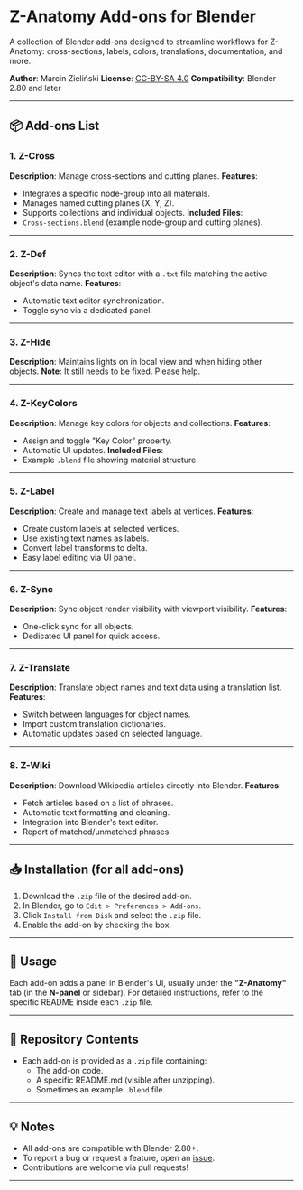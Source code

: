 # Z-Anatomy Add-ons for Blender

A collection of Blender add-ons designed to streamline workflows for Z-Anatomy: cross-sections, labels, colors, translations, documentation, and more.

**Author**: Marcin Zieliński
**License**: [CC-BY-SA 4.0](LICENSE)
**Compatibility**: Blender 2.80 and later

---

## 📦 Add-ons List

### 1. Z-Cross
**Description**: Manage cross-sections and cutting planes.
**Features**:
- Integrates a specific node-group into all materials.
- Manages named cutting planes (X, Y, Z).
- Supports collections and individual objects.
**Included Files**:
- `Cross-sections.blend` (example node-group and cutting planes).

---

### 2. Z-Def
**Description**: Syncs the text editor with a `.txt` file matching the active object's data name.
**Features**:
- Automatic text editor synchronization.
- Toggle sync via a dedicated panel.

---

### 3. Z-Hide
**Description**: Maintains lights on in local view and when hiding other objects.
**Note**: It still needs to be fixed. Please help.

---

### 4. Z-KeyColors
**Description**: Manage key colors for objects and collections.
**Features**:
- Assign and toggle "Key Color" property.
- Automatic UI updates.
**Included Files**:
- Example `.blend` file showing material structure.

---

### 5. Z-Label
**Description**: Create and manage text labels at vertices.
**Features**:
- Create custom labels at selected vertices.
- Use existing text names as labels.
- Convert label transforms to delta.
- Easy label editing via UI panel.

---

### 6. Z-Sync
**Description**: Sync object render visibility with viewport visibility.
**Features**:
- One-click sync for all objects.
- Dedicated UI panel for quick access.

---

### 7. Z-Translate
**Description**: Translate object names and text data using a translation list.
**Features**:
- Switch between languages for object names.
- Import custom translation dictionaries.
- Automatic updates based on selected language.

---

### 8. Z-Wiki
**Description**: Download Wikipedia articles directly into Blender.
**Features**:
- Fetch articles based on a list of phrases.
- Automatic text formatting and cleaning.
- Integration into Blender's text editor.
- Report of matched/unmatched phrases.

---

## 📥 Installation (for all add-ons)
1. Download the `.zip` file of the desired add-on.
2. In Blender, go to `Edit > Preferences > Add-ons`.
3. Click `Install from Disk` and select the `.zip` file.
4. Enable the add-on by checking the box.

---

## 📜 Usage
Each add-on adds a panel in Blender's UI, usually under the **"Z-Anatomy"** tab (in the **N-panel** or sidebar).
For detailed instructions, refer to the specific README inside each `.zip` file.

---

## 📂 Repository Contents
- Each add-on is provided as a `.zip` file containing:
  - The add-on code.
  - A specific README.md (visible after unzipping).
  - Sometimes an example `.blend` file.

---

## 💡 Notes
- All add-ons are compatible with Blender 2.80+.
- To report a bug or request a feature, open an [issue](https://github.com/your-username/your-repo/issues).
- Contributions are welcome via pull requests!

---
